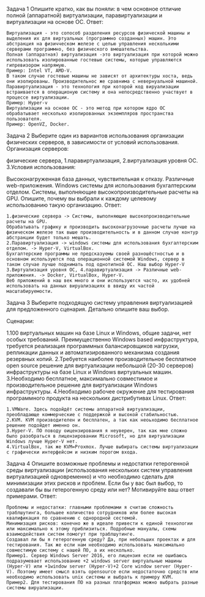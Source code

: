 Задача 1
Опишите кратко, как вы поняли: в чем основное отличие полной (аппаратной) виртуализации, паравиртуализации и виртуализации на основе ОС.
Ответ:
```
Виртуализация - это сопособ разделения ресурсов физической машины и выделения их для виртуальных (программно созданных) машин. Это абстракция на физичческом железе с целью управления несколькими серверами программно, без физического вмешательства. 
Полная (аппаратная) виртуализация -это виртуализация при которой можно использовать изолированные гостевые системы, которые управляются гипревизором напрямую.
Пример: Intel VT, AMD-V.
В таком случае гостевые машины не зависят от архитектуры хоста, ведь они изолированы. Производительнос же сравнима с невернуальной машиной.
Паравиртуализация - это технология при которой код вируализации встраивается в операционую систему и она непосредственно участвует в процессе виртуализации.
Пример: Hyper-v
Виртуализации на основе ОС - это метод при котором ядро ОС обрабатывает несколько изолированных экземпляров пространства пользователя.
Пример: OpenVZ, Docker.
```
Задача 2
Выберите один из вариантов использования организации физических серверов, в зависимости от условий использования.
Организация серверов:

физические сервера,
1.паравиртуализация,
2.виртуализация уровня ОС.
3.Условия использования:

Высоконагруженная база данных, чувствительная к отказу.
Различные web-приложения.
Windows системы для использования бухгалтерским отделом.
Системы, выполняющие высокопроизводительные расчеты на GPU.
Опишите, почему вы выбрали к каждому целевому использованию такую организацию.
Ответ:
```
1.физические сервера -> Системы, выполняющие высокопроизводительные расчеты на GPU.
Обрабатывать графику и производить высоконагрузочные расчеты лучше на физическом железе так выше производительность и в данном случае контур абстракции будет только мешать.
2.Паравиртуализация -> windows системы для использования бухгалтерским отделом. -> Hyper-V, VirtualBox.
Бухгалтерские программы не предсказуемы своей разношёстностью и в основном используются под операционной системой Windows, сервер в таком случае лучше поднимать под однотипной ОС. Наш выбор Hyper-V
3.Виртуализация уровня ОС, 4.паравиртуализация -> Различные web-приложения. -> Docker, VirtualBox, Hyper-V.
Веб приложений в наш век много и они используются часто, их удобней использовать на данных вируализациях в ввиду их частой масштабируемости.
```

Задача 3
Выберите подходящую систему управления виртуализацией для предложенного сценария. Детально опишите ваш выбор.

Сценарии:

1.100 виртуальных машин на базе Linux и Windows, общие задачи, нет особых требований. Преимущественно Windows based инфраструктура, требуется реализация программных балансировщиков нагрузки, репликации данных и автоматизированного механизма создания резервных копий.
2.Требуется наиболее производительное бесплатное open source решение для виртуализации небольшой (20-30 серверов) инфраструктуры на базе Linux и Windows виртуальных машин.
3.Необходимо бесплатное, максимально совместимое и производительное решение для виртуализации Windows инфраструктуры.
4.Необходимо рабочее окружение для тестирования программного продукта на нескольких дистрибутивах Linux.
Ответ:
```
1.VMWare. Здесь подойдёт системы аппаратной виртуализации, преобладающе коммерческие с поддержкой и высокой стабильностью.
2.KVM. KVM производителен и бесплатен, а так как неоьходимо бесплатное решение подойдет именно он.
3.Hyper-V. ПО поводу оицензирования я неуверен, так как мне сложно было разобраться в лицензировании Microsoft, но для виртуализации Windows лучше Hyper-V нет.
4.VirtualBox, так же KVM=Proxmox. Лучше выбирать системы виртуализации с графически интерфейсом и низким порогом входа.
```
Задача 4
Опишите возможные проблемы и недостатки гетерогенной среды виртуализации (использования нескольких систем управления виртуализацией одновременно) и что необходимо сделать для минимизации этих рисков и проблем. Если бы у вас был выбор, то создавали бы вы гетерогенную среду или нет? Мотивируйте ваш ответ примерами.
Ответ:
```
Проблемы и недостатки: главными проблемами я считаю сложность траблшутинга, большее количество сотрудников или более высокая квалификация по сравнению с однородной сестемой. 
Минимизация рисков: конечно же в идеале привести к единой технологии или максимально к этому приблизиться. Подробные мануалы, схемы взаимодействия систем помогут при траблшутинге.
Создавал ли бы я гетерогенную среду? Да, при небольших проектах и для тестирования. Так же если нам необходимо использовать максимально совместимую систему с нашей ПО, а их несколько.
Пример1. Сервер Windows Server 2016, его лицензия если не ошибаюсь подразумевает использование +2 windows server виртуальные машины (Hyper-V) или +1window server (Hyper-V)+2 Core window server (Hyper-V). Поэтому имеет смысл взять opensource если недостаточно средств или необходимо использовать unix системы и выбрать к примеру KVM.
Пример2. Для тестирования ПО на разных платформах можно выбрать разные системы вируализации.
```
